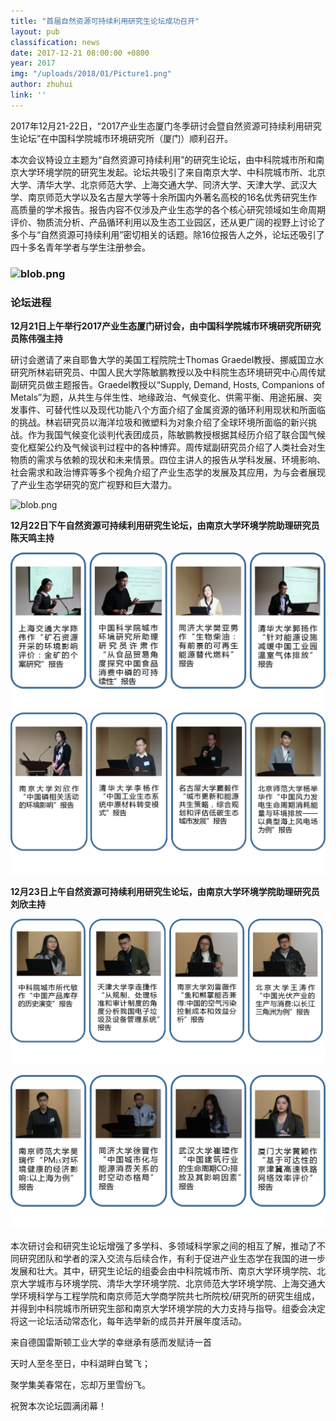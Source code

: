 ```yaml
---
title: "首届自然资源可持续利用研究生论坛成功召开"
layout: pub
classification: news
date: 2017-12-21 08:00:00 +0800
year: 2017
img: "/uploads/2018/01/Picture1.png"
author: zhuhui
link: ''
---
```

2017年12月21-22日，“2017产业生态厦门冬季研讨会暨自然资源可持续利用研究生论坛”在中国科学院城市环境研究所（厦门）顺利召开。

本次会议特设立主题为“自然资源可持续利用”的研究生论坛，由中科院城市所和南京大学环境学院的研究生发起。论坛共吸引了来自南京大学、中科院城市所、北京大学、清华大学、北京师范大学、上海交通大学、同济大学、天津大学、武汉大学、南京师范大学以及名古屋大学等十余所国内外著名高校的16名优秀研究生作高质量的学术报告。报告内容不仅涉及产业生态学的各个核心研究领域如生命周期评价、物质流分析、产品循环利用以及生态工业园区，还从更广阔的视野上讨论了多个与“自然资源可持续利用”密切相关的话题。除16位报告人之外，论坛还吸引了四十多名青年学者与学生注册参会。

### ![blob.png](http://image.135editor.com/files/users/358/3580677/201801/jGj96EZU_Fd7A.png)

### 论坛进程

**12月21日上午举行2017产业生态厦门研讨会，由中国科学院城市环境研究所研究员陈伟强主持**

研讨会邀请了来自耶鲁大学的美国工程院院士Thomas Graedel教授、挪威国立水研究所林岩研究员、中国人民大学陈敏鹏教授以及中科院生态环境研究中心周传斌副研究员做主题报告。Graedel教授以“Supply, Demand, Hosts, Companions of Metals”为题，从共生与伴生性、地缘政治、气候变化、供需平衡、用途拓展、突发事件、可替代性以及现代功能八个方面介绍了金属资源的循环利用现状和所面临的挑战。林岩研究员以海洋垃圾和微塑料为对象介绍了全球环境所面临的新兴挑战。作为我国气候变化谈判代表团成员，陈敏鹏教授根据其经历介绍了联合国气候变化框架公约及气候谈判过程中的各种博弈。周传斌副研究员介绍了人类社会对生物质的需求与依赖的现状和未来情景。四位主讲人的报告从学科发展、环境影响、社会需求和政治博弈等多个视角介绍了产业生态学的发展及其应用，为与会者展现了产业生态学研究的宽广视野和巨大潜力。

![blob.png](http://image.135editor.com/files/users/358/3580677/201801/WQBD8rfJ_uhO4.png)

**12月22日下午自然资源可持续利用研究生论坛，由南京大学环境学院助理研究员陈天鸣主持**

![](/uploads/2018/01/研究生论坛1.png)![](/uploads/2018/01/研究生论坛2.png)

**12月23日上午自然资源可持续利用研究生论坛，由南京大学环境学院助理研究员刘欣主持**

![](/uploads/2018/01/研究生论坛3.png)

![](/uploads/2018/01/研究生论坛4.png)

本次研讨会和研究生论坛增强了多学科、多领域科学家之间的相互了解，推动了不同研究团队和学者的深入交流与后续合作，有利于促进产业生态学在我国的进一步发展和壮大。其中，研究生论坛的组委会由中科院城市所、南京大学环境学院、北京大学城市与环境学院、清华大学环境学院、北京师范大学环境学院、上海交通大学环境科学与工程学院和南京师范大学商学院共七所院校/研究所的研究生组成，并得到中科院城市所研究生部和南京大学环境学院的大力支持与指导。组委会决定将这一论坛活动常态化，每年选举新的成员并开展年度活动。

来自德国雷斯顿工业大学的幸继承有感而发赋诗一首

天时人至冬至日，中科湖畔白鹭飞；

聚学集美春常在，忘却万里雪纷飞。

祝贺本次论坛圆满闭幕！